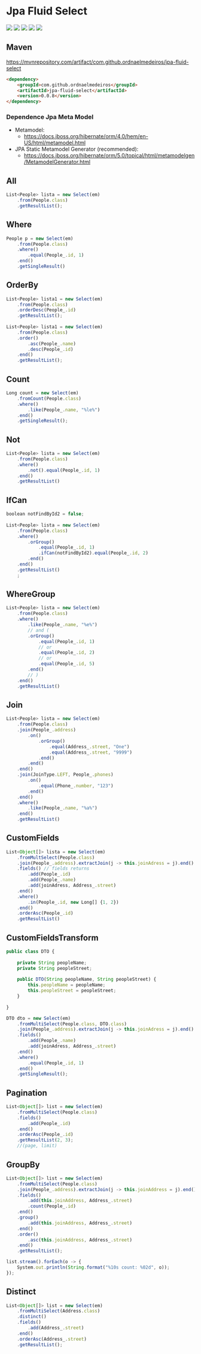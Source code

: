# Jpa Fluid Select

![](https://img.shields.io/github/stars/ordnaelmedeiros/jpa-fluid-select.svg) ![](https://img.shields.io/github/forks/ordnaelmedeiros/jpa-fluid-select.svg) ![](https://img.shields.io/github/tag/ordnaelmedeiros/jpa-fluid-select.svg) ![](https://img.shields.io/github/release/ordnaelmedeiros/jpa-fluid-select.svg) ![](https://img.shields.io/github/issues/ordnaelmedeiros/jpa-fluid-select.svg)

## Maven
https://mvnrepository.com/artifact/com.github.ordnaelmedeiros/jpa-fluid-select
```html
<dependency>
	<groupId>com.github.ordnaelmedeiros</groupId>
	<artifactId>jpa-fluid-select</artifactId>
	<version>0.0.8</version>
</dependency>
```

### Dependence Jpa Meta Model
- Metamodel:
	- https://docs.jboss.org/hibernate/orm/4.0/hem/en-US/html/metamodel.html
- JPA Static Metamodel Generator (recommended):
	- https://docs.jboss.org/hibernate/orm/5.0/topical/html/metamodelgen/MetamodelGenerator.html


## All
```javascript
List<People> lista = new Select(em)
	.from(People.class)
	.getResultList();
```

## Where
```javascript
People p = new Select(em)
	.from(People.class)
	.where()
		.equal(People_.id, 1)
	.end()
	.getSingleResult()
```


## OrderBy
```javascript
List<People> lista1 = new Select(em)
	.from(People.class)
	.orderDesc(People_.id)
	.getResultList();
	
List<People> lista1 = new Select(em)
	.from(People.class)
	.order()
		.asc(People_.name)
		.desc(People_.id)
	.end()
	.getResultList();
```


## Count
```javascript
Long count = new Select(em)
	.fromCount(People.class)
	.where()
		.like(People_.name, "%le%")
	.end()
	.getSingleResult();
```

## Not
```javascript
List<People> lista = new Select(em)
	.from(People.class)
	.where()
		.not().equal(People_.id, 1)
	.end()
	.getResultList()
```

## IfCan
```javascript
boolean notFindById2 = false;
		
List<People> lista = new Select(em)
	.from(People.class)
	.where()
		.orGroup()
			.equal(People_.id, 1)
			.ifCan(notFindById2).equal(People_.id, 2)
		.end()
	.end()
	.getResultList()
	;
```

## WhereGroup
```javascript
List<People> lista = new Select(em)
	.from(People.class)
	.where()
		.like(People_.name, "%e%")
		// and (
		.orGroup()
			.equal(People_.id, 1)
			// or
			.equal(People_.id, 2)
			// or
			.equal(People_.id, 5)
		.end()
		// )
	.end()
	.getResultList()
```

## Join
```javascript
List<People> lista = new Select(em)
	.from(People.class)
	.join(People_.address)
		.on()
			.orGroup()
				.equal(Address_.street, "One")
				.equal(Address_.street, "9999")
			.end()
		.end()
	.end()
	.join(JoinType.LEFT, People_.phones)
		.on()
			.equal(Phone_.number, "123")
		.end()
	.end()
	.where()
		.like(People_.name, "%a%")
	.end()
	.getResultList()
```

## CustomFields
```javascript
List<Object[]> lista = new Select(em)
	.fromMultSelect(People.class)
	.join(People_.address).extractJoin(j -> this.joinAdress = j).end()
	.fields() // fields returns
		.add(People_.id)
		.add(People_.name)
		.add(joinAdress, Address_.street)
	.end()
	.where()
		.in(People_.id, new Long[] {1, 2})
	.end()
	.orderAsc(People_.id)
	.getResultList()
```

## CustomFieldsTransform
```javascript
public class DTO {
	
	private String peopleName;
	private String peopleStreet;
	
	public DTO(String peopleName, String peopleStreet) {
		this.peopleName = peopleName;
		this.peopleStreet = peopleStreet;
	}
	
}

DTO dto = new Select(em)
	.fromMultiSelect(People.class, DTO.class)
	.join(People_.address).extractJoin(j -> this.joinAdress = j).end()
	.fields()
		.add(People_.name)
		.add(joinAdress, Address_.street)
	.end()
	.where()
		.equal(People_.id, 1)
	.end()
	.getSingleResult();
```

## Pagination
```javascript
List<Object[]> list = new Select(em)
	.fromMultiSelect(People.class)
	.fields()
		.add(People_.id)
	.end()
	.orderAsc(People_.id)
	.getResultList(2, 3);
	//(page, limit)
```

## GroupBy
```javascript
List<Object[]> list = new Select(em)
	.fromMultiSelect(People.class)
	.join(People_.address).extractJoin(j -> this.joinAddress = j).end()
	.fields()
		.add(this.joinAddress, Address_.street)
		.count(People_.id)
	.end()
	.group()
		.add(this.joinAddress, Address_.street)
	.end()
	.order()
		.asc(this.joinAddress, Address_.street)
	.end()
	.getResultList();

list.stream().forEach(o -> {
	System.out.println(String.format("%10s count: %02d", o));
});
```

## Distinct
```javascript
List<Object[]> list = new Select(em)
	.fromMultiSelect(Address.class)
	.distinct()
	.fields()
		.add(Address_.street)
	.end()
	.orderAsc(Address_.street)
	.getResultList();
```